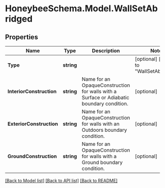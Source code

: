 
# HoneybeeSchema.Model.WallSetAbridged

## Properties

Name | Type | Description | Notes
------------ | ------------- | ------------- | -------------
**Type** | **string** |  | [optional] [default to "WallSetAbridged"]
**InteriorConstruction** | **string** | Name for an OpaqueConstruction for walls with a Surface or Adiabatic boundary condition. | [optional] 
**ExteriorConstruction** | **string** | Name for an OpaqueConstruction for walls with an Outdoors boundary condition. | [optional] 
**GroundConstruction** | **string** | Name for an OpaqueConstruction for walls with a Ground boundary condition. | [optional] 

[[Back to Model list]](../README.md#documentation-for-models)
[[Back to API list]](../README.md#documentation-for-api-endpoints)
[[Back to README]](../README.md)

